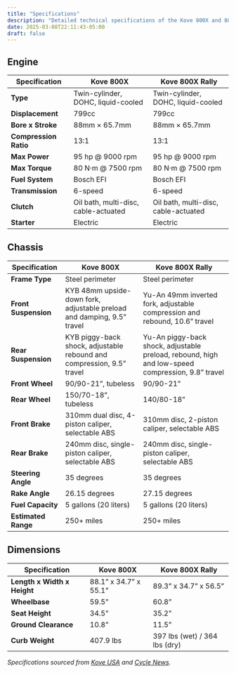 ```yaml
---
title: "Specifications"
description: "Detailed technical specifications of the Kove 800X and 800X Rally."
date: 2025-03-08T22:11:43-05:00
draft: false
---
```


## Engine

| Specification     | Kove 800X                          | Kove 800X Rally                     |
|-------------------|------------------------------------|-------------------------------------|
| **Type**          | Twin-cylinder, DOHC, liquid-cooled | Twin-cylinder, DOHC, liquid-cooled  |
| **Displacement**  | 799cc                              | 799cc                               |
| **Bore x Stroke** | 88mm × 65.7mm                      | 88mm × 65.7mm                       |
| **Compression Ratio** | 13:1                           | 13:1                                |
| **Max Power**     | 95 hp @ 9000 rpm                   | 95 hp @ 9000 rpm                    |
| **Max Torque**    | 80 N·m @ 7500 rpm                  | 80 N·m @ 7500 rpm                   |
| **Fuel System**   | Bosch EFI                          | Bosch EFI                           |
| **Transmission**  | 6-speed                            | 6-speed                             |
| **Clutch**        | Oil bath, multi-disc, cable-actuated | Oil bath, multi-disc, cable-actuated |
| **Starter**       | Electric                           | Electric                            |

## Chassis

| Specification         | Kove 800X                                     | Kove 800X Rally                                  |
|-----------------------|-----------------------------------------------|--------------------------------------------------|
| **Frame Type**        | Steel perimeter                               | Steel perimeter                                  |
| **Front Suspension**  | KYB 48mm upside-down fork, adjustable preload and damping, 9.5” travel | Yu-An 49mm inverted fork, adjustable compression and rebound, 10.6” travel |
| **Rear Suspension**   | KYB piggy-back shock, adjustable rebound and compression, 9.5” travel | Yu-An piggy-back shock, adjustable preload, rebound, high and low-speed compression, 9.8” travel |
| **Front Wheel**       | 90/90-21”, tubeless                           | 90/90-21”                                        |
| **Rear Wheel**        | 150/70-18”, tubeless                          | 140/80-18”                                       |
| **Front Brake**       | 310mm dual disc, 4-piston caliper, selectable ABS | 310mm disc, 2-piston caliper, selectable ABS     |
| **Rear Brake**        | 240mm disc, single-piston caliper, selectable ABS | 240mm disc, single-piston caliper, selectable ABS |
| **Steering Angle**    | 35 degrees                                    | 35 degrees                                       |
| **Rake Angle**        | 26.15 degrees                                 | 27.15 degrees                                    |
| **Fuel Capacity**     | 5 gallons (20 liters)                         | 5 gallons (20 liters)                            |
| **Estimated Range**   | 250+ miles                                    | 250+ miles                                       |

## Dimensions

| Specification         | Kove 800X                          | Kove 800X Rally                   |
|-----------------------|------------------------------------|-----------------------------------|
| **Length x Width x Height** | 88.1” x 34.7” x 55.1”        | 89.3” x 34.7” x 56.5”             |
| **Wheelbase**         | 59.5”                              | 60.8”                             |
| **Seat Height**       | 34.5"                              | 35.2"                             |
| **Ground Clearance**  | 10.8”                              | 11.5”                             |
| **Curb Weight**       | 407.9 lbs                          | 397 lbs (wet) / 364 lbs (dry)     |

*Specifications sourced from [Kove USA](https://www.kovemotousa.com/800x-pro-2025) and [Cycle News](https://www.cyclenews.com/2024/12/article/2025-kove-800x-rally-review/).*
